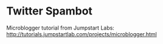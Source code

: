 Twitter Spambot
==
Microblogger tutorial from Jumpstart Labs: http://tutorials.jumpstartlab.com/projects/microblogger.html
